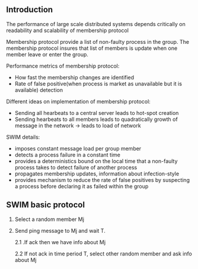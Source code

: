 ## Introduction

The performance of large scale distributed systems depends critically on readability and scalability of membership protocol

Membership protocol provide a list of non-faulty process in the group. The membership protocol insures that list of members is update when one member leave or enter the group.

Performance metrics of membership protocol:

- How fast the membership changes are identified
- Rate of false positive(when process is market as unavailable but it is available) detection

Different ideas on implementation of membership protocol:

- Sending all hearbeats to a central server leads to hot-spot creation
- Sending hearbeats to all members leads to quadratically growth of message in the network → leads to load of network

SWIM details:

- imposes constant message load per group member
- detects a process failure in a constant time
- provides a deterministics bound on the local time that a non-faulty process takes to detect failure of another process
- propagates membership updates, information about infection-style
- provides mechanism to reduce the rate of false positives by suspecting a process before declaring it as failed within the group

## SWIM basic protocol

1. Select a random member Mj
2. Send ping message to Mj and wait T.

    2.1 .If ack then we have info about Mj

    2.2 If not ack in time period T, select other random member and ask info about Mj